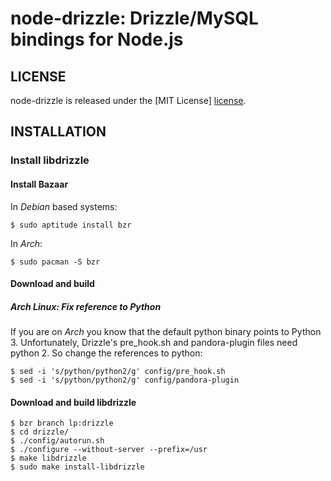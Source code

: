 # node-drizzle: Drizzle/MySQL bindings for Node.js #

## LICENSE ##

node-drizzle is released under the [MIT License] [license].

## INSTALLATION ##

### Install libdrizzle ###

#### Install Bazaar ####

In *Debian* based systems:

    $ sudo aptitude install bzr

In *Arch*:

    $ sudo pacman -S bzr

#### Download and build ####

##### Arch Linux: Fix reference to Python #####

If you are on *Arch* you know that the default python binary points to
Python 3. Unfortunately, Drizzle's pre_hook.sh and pandora-plugin files need 
python 2. So change the references to python:

    $ sed -i 's/python/python2/g' config/pre_hook.sh
    $ sed -i 's/python/python2/g' config/pandora-plugin

#### Download and build libdrizzle ####

    $ bzr branch lp:drizzle
    $ cd drizzle/
    $ ./config/autorun.sh
    $ ./configure --without-server --prefix=/usr
    $ make libdrizzle
    $ sudo make install-libdrizzle

[license]: http://www.opensource.org/licenses/mit-license.php
